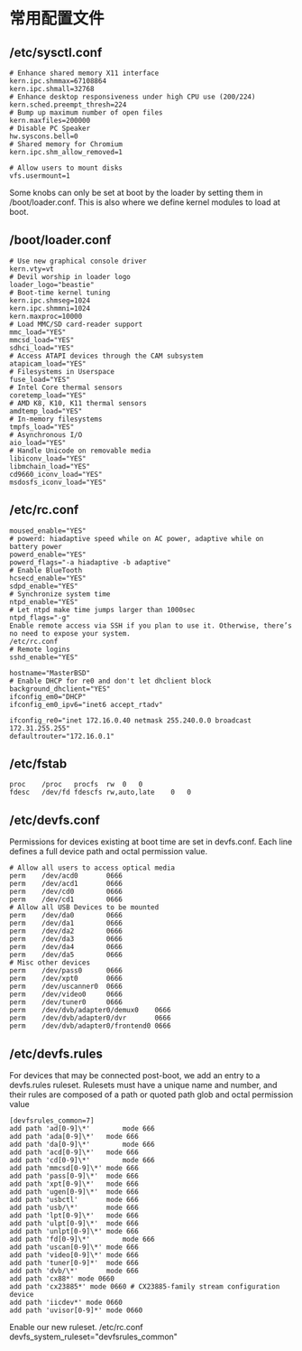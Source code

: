 # 常用配置文件

## /etc/sysctl.conf
```
# Enhance shared memory X11 interface
kern.ipc.shmmax=67108864
kern.ipc.shmall=32768
# Enhance desktop responsiveness under high CPU use (200/224)
kern.sched.preempt_thresh=224
# Bump up maximum number of open files
kern.maxfiles=200000
# Disable PC Speaker
hw.syscons.bell=0
# Shared memory for Chromium
kern.ipc.shm_allow_removed=1

# Allow users to mount disks
vfs.usermount=1

```
Some knobs can only be set at boot by the loader by setting them in /boot/loader.conf. This is also where we define kernel modules to load at boot.

## /boot/loader.conf
```
# Use new graphical console driver
kern.vty=vt
# Devil worship in loader logo
loader_logo="beastie"
# Boot-time kernel tuning
kern.ipc.shmseg=1024
kern.ipc.shmmni=1024
kern.maxproc=10000
# Load MMC/SD card-reader support
mmc_load="YES"
mmcsd_load="YES"
sdhci_load="YES"
# Access ATAPI devices through the CAM subsystem
atapicam_load="YES"
# Filesystems in Userspace
fuse_load="YES"
# Intel Core thermal sensors
coretemp_load="YES"
# AMD K8, K10, K11 thermal sensors
amdtemp_load="YES"
# In-memory filesystems
tmpfs_load="YES"
# Asynchronous I/O
aio_load="YES"
# Handle Unicode on removable media
libiconv_load="YES"
libmchain_load="YES"
cd9660_iconv_load="YES"
msdosfs_iconv_load="YES"
```

## /etc/rc.conf
```
moused_enable="YES"
# powerd: hiadaptive speed while on AC power, adaptive while on battery power
powerd_enable="YES"
powerd_flags="-a hiadaptive -b adaptive"
# Enable BlueTooth
hcsecd_enable="YES"
sdpd_enable="YES"
# Synchronize system time
ntpd_enable="YES"
# Let ntpd make time jumps larger than 1000sec
ntpd_flags="-g"
Enable remote access via SSH if you plan to use it. Otherwise, there’s no need to expose your system.
/etc/rc.conf
# Remote logins
sshd_enable="YES"

hostname="MasterBSD"
# Enable DHCP for re0 and don't let dhclient block
background_dhclient="YES"
ifconfig_em0="DHCP"
ifconfig_em0_ipv6="inet6 accept_rtadv"

ifconfig_re0="inet 172.16.0.40 netmask 255.240.0.0 broadcast 172.31.255.255"
defaultrouter="172.16.0.1"

```


## /etc/fstab
```
proc	/proc	procfs	rw	0	0
fdesc	/dev/fd	fdescfs	rw,auto,late	0	0
```

##  /etc/devfs.conf
Permissions for devices existing at boot time are set in devfs.conf.
Each line defines a full device path and octal permission value.
```
# Allow all users to access optical media
perm    /dev/acd0       0666
perm    /dev/acd1       0666
perm    /dev/cd0        0666
perm    /dev/cd1        0666
# Allow all USB Devices to be mounted
perm    /dev/da0        0666
perm    /dev/da1        0666
perm    /dev/da2        0666
perm    /dev/da3        0666
perm    /dev/da4        0666
perm    /dev/da5        0666
# Misc other devices
perm    /dev/pass0      0666
perm    /dev/xpt0       0666
perm    /dev/uscanner0  0666
perm    /dev/video0     0666
perm    /dev/tuner0     0666
perm    /dev/dvb/adapter0/demux0    0666
perm    /dev/dvb/adapter0/dvr       0666
perm    /dev/dvb/adapter0/frontend0 0666
```

## /etc/devfs.rules
For devices that may be connected post-boot, we add an entry to a devfs.rules ruleset.
Rulesets must have a unique name and number, and their rules are composed of a path or quoted path glob and octal permission value

```
[devfsrules_common=7]
add path 'ad[0-9]\*'		mode 666
add path 'ada[0-9]\*'	mode 666
add path 'da[0-9]\*'		mode 666
add path 'acd[0-9]\*'	mode 666
add path 'cd[0-9]\*'		mode 666
add path 'mmcsd[0-9]\*'	mode 666
add path 'pass[0-9]\*'	mode 666
add path 'xpt[0-9]\*'	mode 666
add path 'ugen[0-9]\*'	mode 666
add path 'usbctl'		mode 666
add path 'usb/\*'		mode 666
add path 'lpt[0-9]\*'	mode 666
add path 'ulpt[0-9]\*'	mode 666
add path 'unlpt[0-9]\*'	mode 666
add path 'fd[0-9]\*'		mode 666
add path 'uscan[0-9]\*'	mode 666
add path 'video[0-9]\*'	mode 666
add path 'tuner[0-9]*'  mode 666
add path 'dvb/\*'		mode 666
add path 'cx88*' mode 0660
add path 'cx23885*' mode 0660 # CX23885-family stream configuration device
add path 'iicdev*' mode 0660
add path 'uvisor[0-9]*' mode 0660
```
Enable our new ruleset.
/etc/rc.conf
devfs_system_ruleset="devfsrules_common"


##
